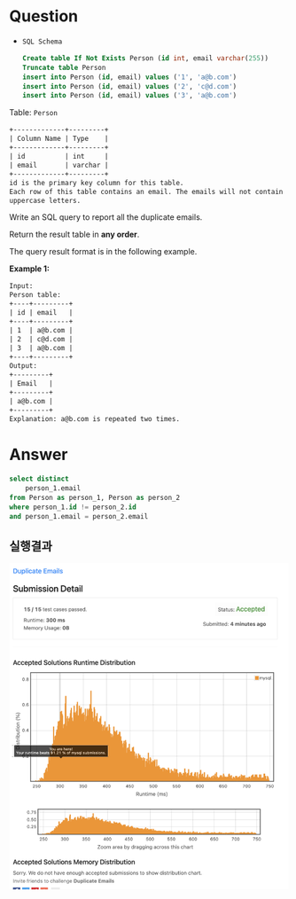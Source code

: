 # Question

- `SQL Schema`
    
    ```sql
    Create table If Not Exists Person (id int, email varchar(255))
    Truncate table Person
    insert into Person (id, email) values ('1', 'a@b.com')
    insert into Person (id, email) values ('2', 'c@d.com')
    insert into Person (id, email) values ('3', 'a@b.com')
    ```
    

Table: `Person`

```
+-------------+---------+
| Column Name | Type    |
+-------------+---------+
| id          | int     |
| email       | varchar |
+-------------+---------+
id is the primary key column for this table.
Each row of this table contains an email. The emails will not contain uppercase letters.

```

Write an SQL query to report all the duplicate emails.

Return the result table in **any order**.

The query result format is in the following example.

**Example 1:**

```
Input:
Person table:
+----+---------+
| id | email   |
+----+---------+
| 1  | a@b.com |
| 2  | c@d.com |
| 3  | a@b.com |
+----+---------+
Output:
+---------+
| Email   |
+---------+
| a@b.com |
+---------+
Explanation: a@b.com is repeated two times.
```

# Answer

```sql
select distinct 
    person_1.email
from Person as person_1, Person as person_2
where person_1.id != person_2.id
and person_1.email = person_2.email
```

## 실행결과
![Untitled](../../../image/leetcode/182_Duplicate_Emails/image.png)